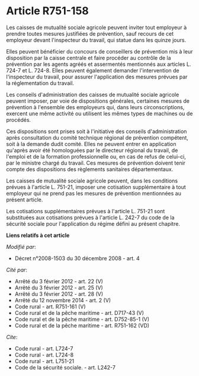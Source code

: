 # Article R751-158

Les caisses de mutualité sociale agricole peuvent inviter tout employeur à prendre toutes mesures justifiées de prévention,
sauf recours de cet employeur devant l'inspecteur du travail, qui statue dans les quinze jours. 

Elles peuvent bénéficier du concours de conseillers de prévention mis à leur disposition par la caisse centrale et faire
procéder au contrôle de la prévention par les agents agréés et assermentés mentionnés aux articles L. 724-7 et L. 724-8.
Elles peuvent également demander l'intervention de l'inspecteur du travail, pour assurer l'application des mesures prévues
par la réglementation du travail. 

Les conseils d'administration des caisses de mutualité sociale agricole peuvent imposer, par voie de dispositions générales,
certaines mesures de prévention à l'ensemble des employeurs qui, dans leurs circonscriptions, exercent une même activité ou
utilisent les mêmes types de machines ou de procédés. 

Ces dispositions sont prises soit à l'initiative des conseils d'administration après consultation du comité technique
régional de prévention compétent, soit à la demande dudit comité. Elles ne peuvent entrer en application qu'après avoir été
homologuées par le directeur régional du travail, de l'emploi et de la formation professionnelle ou, en cas de refus de
celui-ci, par le ministre chargé du travail. Ces mesures de prévention doivent tenir compte des dispositions des règlements
sanitaires départementaux. 

Les caisses de mutualité sociale agricole peuvent, dans les conditions prévues à l'article L. 751-21, imposer une cotisation
supplémentaire à tout employeur qui ne prend pas les mesures de prévention mentionnées au présent article. 

Les cotisations supplémentaires prévues à l'article L. 751-21 sont substituées aux cotisations prévues à l'article L. 242-7
du code de la sécurité sociale pour l'application du régime défini au présent chapitre.

**Liens relatifs à cet article**

_Modifié par_:

  - Décret n°2008-1503 du 30 décembre 2008 - art. 4

_Cité par_:

  - Arrêté du 3 février 2012 - art. 22 (V)
  - Arrêté du 3 février 2012 - art. 25 (V)
  - Arrêté du 3 février 2012 - art. 28 (V)
  - Arrêté du 12 novembre 2014 - art. 2 (V)
  - Code rural - art. R751-161 (V)
  - Code rural et de la pêche maritime - art. D717-43 (V)
  - Code rural et de la pêche maritime - art. D752-85-1 (V)
  - Code rural et de la pêche maritime - art. R751-162 (VD)

_Cite_:

  - Code rural - art. L724-7
  - Code rural - art. L724-8
  - Code rural - art. L751-21
  - Code de la sécurité sociale. - art. L242-7
